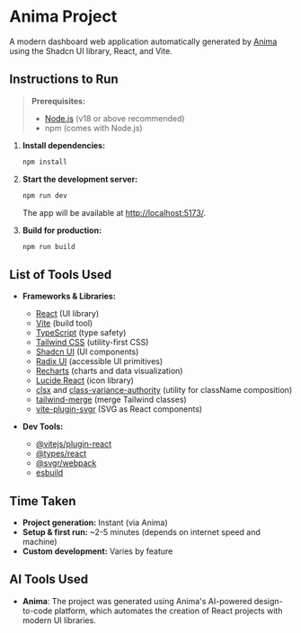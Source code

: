 # Anima Project

A modern dashboard web application automatically generated by [Anima](https://animaapp.com/) using the Shadcn UI library, React, and Vite.

## Instructions to Run

> **Prerequisites:**  
> - [Node.js](https://nodejs.org/en/) (v18 or above recommended)
> - npm (comes with Node.js)

1. **Install dependencies:**
   ```bash
   npm install
   ```

2. **Start the development server:**
   ```bash
   npm run dev
   ```
   The app will be available at [http://localhost:5173/](http://localhost:5173/).

3. **Build for production:**
   ```bash
   npm run build
   ```

## List of Tools Used

- **Frameworks & Libraries:**
  - [React](https://react.dev/) (UI library)
  - [Vite](https://vitejs.dev/) (build tool)
  - [TypeScript](https://www.typescriptlang.org/) (type safety)
  - [Tailwind CSS](https://tailwindcss.com/) (utility-first CSS)
  - [Shadcn UI](https://ui.shadcn.com/) (UI components)
  - [Radix UI](https://www.radix-ui.com/) (accessible UI primitives)
  - [Recharts](https://recharts.org/) (charts and data visualization)
  - [Lucide React](https://lucide.dev/) (icon library)
  - [clsx](https://github.com/lukeed/clsx) and [class-variance-authority](https://cva.style/) (utility for className composition)
  - [tailwind-merge](https://github.com/dcastil/tailwind-merge) (merge Tailwind classes)
  - [vite-plugin-svgr](https://github.com/pd4d10/vite-plugin-svgr) (SVG as React components)

- **Dev Tools:**
  - [@vitejs/plugin-react](https://github.com/vitejs/vite-plugin-react)
  - [@types/react](https://www.npmjs.com/package/@types/react)
  - [@svgr/webpack](https://react-svgr.com/docs/webpack/)
  - [esbuild](https://esbuild.github.io/)

## Time Taken

- **Project generation:** Instant (via Anima)
- **Setup & first run:** ~2-5 minutes (depends on internet speed and machine)
- **Custom development:** Varies by feature

## AI Tools Used

- **Anima**: The project was generated using Anima's AI-powered design-to-code platform, which automates the creation of React projects with modern UI libraries.
